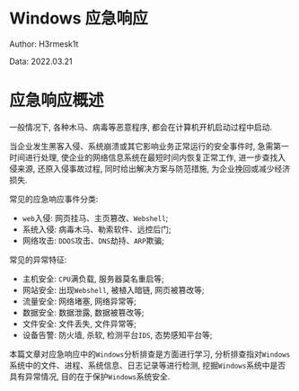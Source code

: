 # Windows 应急响应

Author: H3rmesk1t

Data: 2022.03.21

# 应急响应概述
一般情况下, 各种木马、病毒等恶意程序, 都会在计算机开机启动过程中启动.

当企业发生黑客入侵、系统崩溃或其它影响业务正常运行的安全事件时, 急需第一时间进行处理, 使企业的网络信息系统在最短时间内恢复正常工作, 进一步查找入侵来源, 还原入侵事故过程, 同时给出解决方案与防范措施, 为企业挽回或减少经济损失.

常见的应急响应事件分类:
 - `web`入侵: 网页挂马、主页篡改、`Webshell`;
 - 系统入侵: 病毒木马、勒索软件、远控后门;
 - 网络攻击: `DDOS`攻击、`DNS`劫持、`ARP`欺骗;

常见的异常特征:
 - 主机安全: `CPU`满负载, 服务器莫名重启等;
 - 网站安全: 出现`Webshell`, 被植入暗链, 网页被篡改等;
 - 流量安全: 网络堵塞, 网络异常等;
 - 数据安全: 数据泄露, 数据被篡改等;
 - 文件安全: 文件丢失, 文件异常等;
 - 设备告警: 防火墙, 杀软, 检测平台`IDS`, 态势感知平台等;




本篇文章对应急响应中的`Windows`分析排查是方面进行学习, 分析排查指对`Windows`系统中的文件、进程、系统信息、日志记录等进行检测, 挖掘`Windows`系统中是否具有异常情况, 目的在于保护`Windows`系统安全.


# 